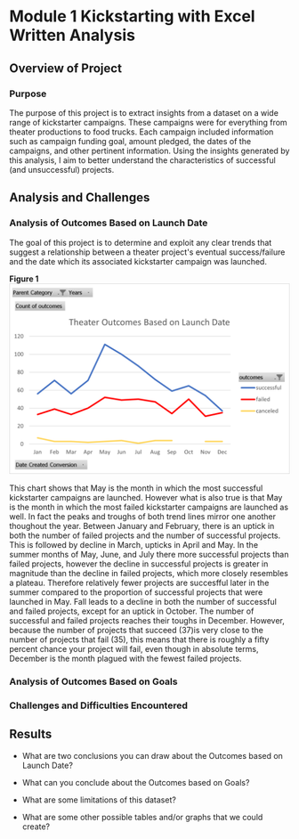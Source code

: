 # Module 1 Kickstarting with Excel Written Analysis

## **Overview of Project**

### Purpose
The purpose of this project is to extract insights from a dataset on a wide range of kickstarter campaigns. These campaigns were for everything from theater productions to food trucks. Each campaign included information such as campaign funding goal, amount pledged, the dates of the campaigns, and other pertinent information. Using the insights generated by this analysis, I aim to better understand the characteristics of successful (and unsuccessful) projects.

## **Analysis and Challenges**
### Analysis of Outcomes Based on Launch Date
The goal of this project is to determine and exploit any clear trends that suggest a relationship between a theater project's eventual success/failure and the date which its associated kickstarter campaign was launched. 

**Figure 1**
![Theater_Outcomes_vs_Launch](Theater_Outcomes_vs_Launch.png)

This chart shows that May is the month in which the most successful kickstarter campaigns are launched. However what is also true is that May is the month in which the most failed kickstarter campaigns are launched as well. In fact the peaks and troughs of both trend lines mirror one another thoughout the year. Between January and February, there is an uptick in both the number of failed projects and the number of successful projects. This is followed by decline in March, upticks in April and May. In the summer months of May, June, and July there more successful projects than failed projects, however the decline in successful projects is greater in magnitude than the decline in failed projects, which more closely resembles a plateau. Therefore relatively fewer projects are succesfful later in the summer compared to the proportion of successful projects that were launched in May. Fall leads to a decline in both the number of successful and failed projects, except for an uptick in October. The number of successful and failed projects reaches their toughs in December. However, because the number of projects that succeed (37)is very close to the number of projects that fail (35), this means that there is roughly a fifty percent chance your project will fail, even though in absolute terms, December is the month plagued with the fewest failed projects. 

### Analysis of Outcomes Based on Goals

### Challenges and Difficulties Encountered

## **Results**

- What are two conclusions you can draw about the Outcomes based on Launch Date?

- What can you conclude about the Outcomes based on Goals?

- What are some limitations of this dataset?

- What are some other possible tables and/or graphs that we could create?
